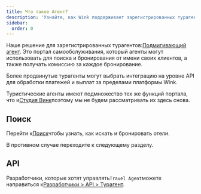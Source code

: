 ```yaml
---
title: Что такое Агент?
description: 'Узнайте, как Wink поддерживает зарегистрированных турагентов.'
sidebar:
  order: 0
---
```

Наше решение для зарегистрированных турагентов:[Подмигивающий агент](https://agent.wink.travel). Это портал самообслуживания, который агенты могут использовать для поиска и бронирования от имени своих клиентов, а также получать комиссию за каждое бронирование.

Более продвинутые турагенты могут выбрать интеграцию на уровне API для обработки платежей и выплат за пределами платформы Wink.

Туристические агенты имеют подмножество тех же функций портала, что и[Студия Винк](/studio/what-is-studio)поэтому мы не будем рассматривать их здесь снова.

## Поиск

Перейти к[Поиск](/studio/search)чтобы узнать, как искать и бронировать отели.

В противном случае переходите к следующему разделу.

## API

Разработчики, которые хотят управлять`Travel Agent`можете направиться к[Разработчики > API > Турагент](/developers/apis/#travel-agent-api).

